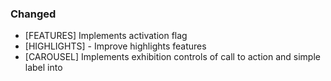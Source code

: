 ### Changed

- [FEATURES] Implements activation flag
- [HIGHLIGHTS] - Improve highlights features
- [CAROUSEL] Implements exhibition controls of call to action and simple label
  into 
